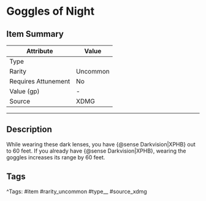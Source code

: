 # Goggles of Night

## Item Summary

| Attribute            | Value                        |
|----------------------|------------------------------|
| Type                 |   |
| Rarity               | Uncommon             |
| Requires Attunement  | No                |
| Value (gp)           | -    |
| Source               | XDMG |

---

## Description

While wearing these dark lenses, you have {@sense Darkvision|XPHB} out to 60 feet. If you already have {@sense Darkvision|XPHB}, wearing the goggles increases its range by 60 feet.

## Tags

^Tags: #item #rarity_uncommon #type__ #source_xdmg